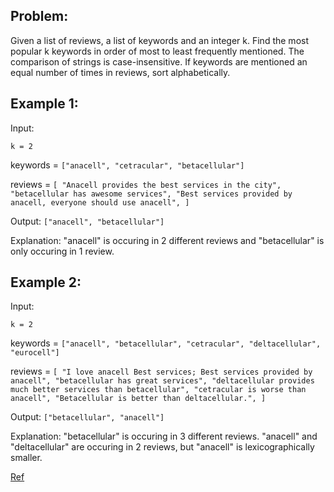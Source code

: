## Problem:

 Given a list of reviews, a list of keywords and an integer k.
 Find the most popular k keywords in order of most to least frequently mentioned.
 The comparison of strings is case-insensitive.
 If keywords are mentioned an equal number of times in reviews, sort alphabetically.

## Example 1:

 Input:
 
 `k = 2`
 
 keywords = `["anacell", "cetracular", "betacellular"]`
 
 reviews = `[
   "Anacell provides the best services in the city",
   "betacellular has awesome services",
   "Best services provided by anacell, everyone should use anacell",
 ]`

 Output:
 `["anacell", "betacellular"]`

 Explanation:
 "anacell" is occuring in 2 different reviews and "betacellular" is only occuring in 1 review.


## Example 2:

 Input:
 
 `k = 2`
 
 keywords = `["anacell", "betacellular", "cetracular", "deltacellular", "eurocell"]`
 
 reviews = `[
 "I love anacell Best services; Best services provided by anacell",
 "betacellular has great services",
 "deltacellular provides much better services than betacellular",
 "cetracular is worse than anacell",
 "Betacellular is better than deltacellular.",
 ]`

 Output:
 `["betacellular", "anacell"]`

 Explanation:
 "betacellular" is occuring in 3 different reviews. "anacell" and "deltacellular" are occuring in 2 reviews,
 but "anacell" is lexicographically smaller.


[Ref](https://leetcode.com/discuss/interview-question/542597/)
